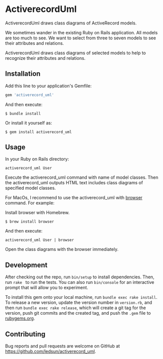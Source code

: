 # ActiverecordUml

ActiverecordUml draws class diagrams of ActiveRecord models.

We sometimes wander in the existing Ruby on Rails application.
All models are too much to see.
We want to select from three to seven models to see their attributes and relations.

ActiverecordUml draws class diagrams of selected models to help to recognize their attributes and relations.

## Installation

Add this line to your application's Gemfile:

```ruby
gem 'activerecord_uml'
```

And then execute:

    $ bundle install

Or install it yourself as:

    $ gem install activerecord_uml

## Usage

In your Ruby on Rails directory:

```
activerecord_uml User
```

Execute the activerecord_uml command with name of model classes.
Then the activerecord_uml outputs HTML text includes class diagrams of specified model classes. 

For MacOs, I recommend to use the activerecord_uml with [browser](https://gist.github.com/defunkt/318247) command.
For example:

Install browser with Homebrew.

```
$ brew install browser
```

And then execute:

```
activerecord_uml User | browser
```

Open the class diagrams with the browser immediately.

## Development

After checking out the repo, run `bin/setup` to install dependencies. Then, run `rake ` to run the tests. You can also run `bin/console` for an interactive prompt that will allow you to experiment.

To install this gem onto your local machine, run `bundle exec rake install`. To release a new version, update the version number in `version.rb`, and then run `bundle exec rake release`, which will create a git tag for the version, push git commits and the created tag, and push the `.gem` file to [rubygems.org](https://rubygems.org).

## Contributing

Bug reports and pull requests are welcome on GitHub at https://github.com/ledsun/activerecord_uml.
